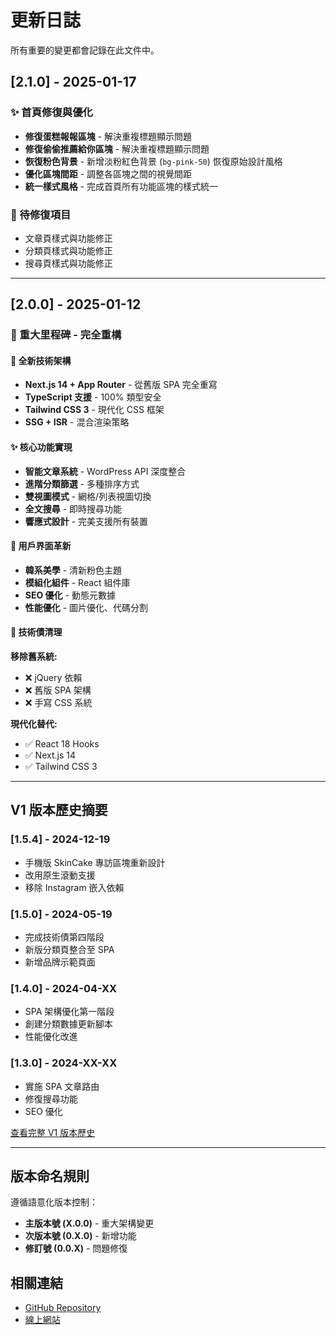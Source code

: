 # 更新日誌

所有重要的變更都會記錄在此文件中。

## [2.1.0] - 2025-01-17

### ✨ 首頁修復與優化
- **修復蛋糕報報區塊** - 解決重複標題顯示問題
- **修復偷偷推薦給你區塊** - 解決重複標題顯示問題  
- **恢復粉色背景** - 新增淡粉紅色背景 (`bg-pink-50`) 恢復原始設計風格
- **優化區塊間距** - 調整各區塊之間的視覺間距
- **統一樣式風格** - 完成首頁所有功能區塊的樣式統一

### 📌 待修復項目
- 文章頁樣式與功能修正
- 分類頁樣式與功能修正
- 搜尋頁樣式與功能修正

---

## [2.0.0] - 2025-01-12

### 🎉 重大里程碑 - 完全重構

#### 🚀 全新技術架構
- **Next.js 14 + App Router** - 從舊版 SPA 完全重寫
- **TypeScript 支援** - 100% 類型安全
- **Tailwind CSS 3** - 現代化 CSS 框架
- **SSG + ISR** - 混合渲染策略

#### ✨ 核心功能實現
- **智能文章系統** - WordPress API 深度整合
- **進階分類篩選** - 多種排序方式
- **雙視圖模式** - 網格/列表視圖切換
- **全文搜尋** - 即時搜尋功能
- **響應式設計** - 完美支援所有裝置

#### 🎨 用戶界面革新
- **韓系美學** - 清新粉色主題
- **模組化組件** - React 組件庫
- **SEO 優化** - 動態元數據
- **性能優化** - 圖片優化、代碼分割

#### 🔧 技術債清理
**移除舊系統:**
- ❌ jQuery 依賴
- ❌ 舊版 SPA 架構
- ❌ 手寫 CSS 系統

**現代化替代:**
- ✅ React 18 Hooks
- ✅ Next.js 14
- ✅ Tailwind CSS 3

---

## V1 版本歷史摘要

### [1.5.4] - 2024-12-19
- 手機版 SkinCake 專訪區塊重新設計
- 改用原生滾動支援
- 移除 Instagram 嵌入依賴

### [1.5.0] - 2024-05-19
- 完成技術債第四階段
- 新版分類頁整合至 SPA
- 新增品牌示範頁面

### [1.4.0] - 2024-04-XX
- SPA 架構優化第一階段
- 創建分類數據更新腳本
- 性能優化改進

### [1.3.0] - 2024-XX-XX
- 實施 SPA 文章路由
- 修復搜尋功能
- SEO 優化

[查看完整 V1 版本歷史](./archive/v1-legacy/CHANGELOG-v1.md)

---

## 版本命名規則

遵循語意化版本控制：
- **主版本號 (X.0.0)** - 重大架構變更
- **次版本號 (0.X.0)** - 新增功能
- **修訂號 (0.0.X)** - 問題修復

## 相關連結

- [GitHub Repository](https://github.com/JoeyVIP/SkinCake-GCP-2025)
- [線上網站](https://skincake.tw) 